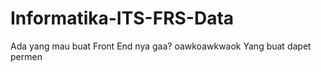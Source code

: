 # Informatika-ITS-FRS-Data

Ada yang mau buat Front End nya gaa? oawkoawkwaok
Yang buat dapet permen
